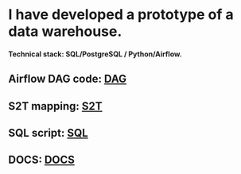 
<h1> I have developed a prototype of a data warehouse.</h1>

<h4> Technical stack: SQL/PostgreSQL / Python/Airflow. </h4>

<h2> 
   Airflow DAG code: <a href="https://github.com/Nident/DWH-projects/blob/main/case_3/DAG.py">DAG</a>
</h2>

<h2> 
   S2T mapping: <a href="https://github.com/Nident/DWH-projects/blob/main/case_3/S2T.xlsx">S2T</a>
</h2>

<h2> 
  SQL script: <a href="https://github.com/Nident/DWH-projects/blob/main/case_3/case_3_skript.sql">SQL</a>
</h2>

<h2> 
   DOCS: <a href="https://github.com/Nident/DWH-projects/blob/main/case_3/Документация.docx">DOCS</a>
</h2>
